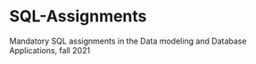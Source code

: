 # SQL-Assignments

Mandatory SQL assignments in the Data modeling and Database Applications, fall 2021
